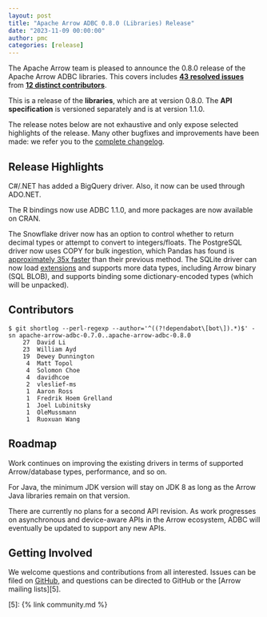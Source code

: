 ```yaml
---
layout: post
title: "Apache Arrow ADBC 0.8.0 (Libraries) Release"
date: "2023-11-09 00:00:00"
author: pmc
categories: [release]
---
```

<!--
{% comment %}
Licensed to the Apache Software Foundation (ASF) under one or more
contributor license agreements.  See the NOTICE file distributed with
this work for additional information regarding copyright ownership.
The ASF licenses this file to you under the Apache License, Version 2.0
(the "License"); you may not use this file except in compliance with
the License.  You may obtain a copy of the License at

http://www.apache.org/licenses/LICENSE-2.0

Unless required by applicable law or agreed to in writing, software
distributed under the License is distributed on an "AS IS" BASIS,
WITHOUT WARRANTIES OR CONDITIONS OF ANY KIND, either express or implied.
See the License for the specific language governing permissions and
limitations under the License.
{% endcomment %}
-->

The Apache Arrow team is pleased to announce the 0.8.0 release of
the Apache Arrow ADBC libraries. This covers includes [**43
resolved issues**][1] from [**12 distinct contributors**][2].

This is a release of the **libraries**, which are at version
0.8.0.  The **API specification** is versioned separately and is
at version 1.1.0.

The release notes below are not exhaustive and only expose selected
highlights of the release. Many other bugfixes and improvements have
been made: we refer you to the [complete changelog][3].

## Release Highlights

C#/.NET has added a BigQuery driver. Also, it now can be used through ADO.NET.

The R bindings now use ADBC 1.1.0, and more packages are now available on
CRAN.

The Snowflake driver now has an option to control whether to return decimal
types or attempt to convert to integers/floats.  The PostgreSQL driver now
uses COPY for bulk ingestion, which Pandas has found is [approximately 35x
faster][pandas-adbc] than their previous method.  The SQLite driver can now
load [extensions][sqlite-extensions] and supports more data types, including
Arrow binary (SQL BLOB), and supports binding some dictionary-encoded types
(which will be unpacked).

[pandas-adbc]: https://github.com/pandas-dev/pandas/pull/53869#issuecomment-1771657930
[sqlite-extensions]: https://www.sqlite.org/loadext.html

## Contributors

```
$ git shortlog --perl-regexp --author='^((?!dependabot\[bot\]).*)$' -sn apache-arrow-adbc-0.7.0..apache-arrow-adbc-0.8.0
    27	David Li
    23	William Ayd
    19	Dewey Dunnington
     4	Matt Topol
     4	Solomon Choe
     4	davidhcoe
     2	vleslief-ms
     1	Aaron Ross
     1	Fredrik Hoem Grelland
     1	Joel Lubinitsky
     1	OleMussmann
     1	Ruoxuan Wang
```

## Roadmap

Work continues on improving the existing drivers in terms of supported
Arrow/database types, performance, and so on.

For Java, the minimum JDK version will stay on JDK 8 as long as the Arrow Java
libraries remain on that version.

There are currently no plans for a second API revision. As work progresses
on asynchronous and device-aware APIs in the Arrow ecosystem, ADBC will
eventually be updated to support any new APIs.

## Getting Involved

We welcome questions and contributions from all interested.  Issues
can be filed on [GitHub][4], and questions can be directed to GitHub
or the [Arrow mailing lists][5].

[1]: https://github.com/apache/arrow-adbc/milestone/12
[2]: #contributors
[3]: https://github.com/apache/arrow-adbc/blob/apache-arrow-adbc-0.8.0/CHANGELOG.md
[4]: https://github.com/apache/arrow-adbc/issues
[5]: {% link community.md %}
